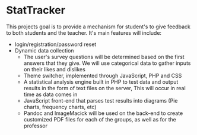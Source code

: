 # StatTracker
This projects goal is to provide a mechanism for student's to give feedback to both students and the teacher.
It's main features will include:
- login/registration/password reset
- Dynamic data collection
    - The user's survey questions will be determined based on the first answers that they give. We will use categorical data to gather inputs on their likes and dislikes
    - Theme switcher, implemented through JavaScript, PHP and CSS
    - A statistical analysis engine built in PHP to test data and output results in the form of text files on the server, This will occur in real time as data comes in
    - JavaScript front-end that parses test results into diagrams (Pie charts, frequency charts, etc)
    - Pandoc and ImageMacick will be used on the back-end to create customized PDF files for each of the groups, as well as for the professor
